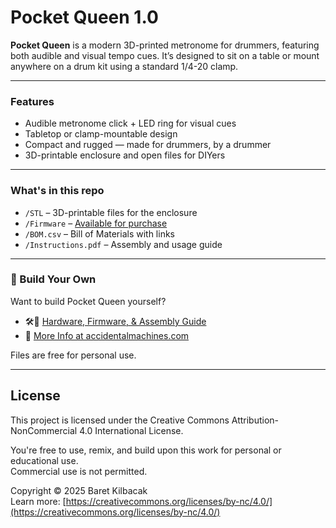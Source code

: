 # Pocket Queen 1.0

**Pocket Queen** is a modern 3D-printed metronome for drummers, featuring both audible and visual tempo cues. It’s designed to sit on a table or mount anywhere on a drum kit using a standard 1/4-20 clamp.

---

### Features
- Audible metronome click + LED ring for visual cues  
- Tabletop or clamp-mountable design  
- Compact and rugged — made for drummers, by a drummer  
- 3D-printable enclosure and open files for DIYers  

---

### What's in this repo
- `/STL` – 3D-printable files for the enclosure  
- `/Firmware` – [Available for purchase](https://kilbacak.gumroad.com/l/fsclpy)  
- `/BOM.csv` – Bill of Materials with links  
- `/Instructions.pdf` – Assembly and usage guide  

---

### 🔧 Build Your Own
Want to build Pocket Queen yourself?

- 🛠💾 [Hardware, Firmware, & Assembly Guide](https://github.com/AccidentalMachines/PocketQueen-v1/)
- 📘 [More Info at accidentalmachines.com](https://accidentalmachines.com)

Files are free for personal use.  

---

## License

This project is licensed under the Creative Commons Attribution-NonCommercial 4.0 International License.

You're free to use, remix, and build upon this work for personal or educational use.  
Commercial use is not permitted.

Copyright © 2025 Baret Kilbacak  
Learn more: [https://creativecommons.org/licenses/by-nc/4.0/](https://creativecommons.org/licenses/by-nc/4.0/)
